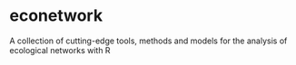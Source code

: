 # econetwork

A collection of cutting-edge tools, methods and models for the analysis of ecological networks with R

